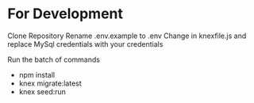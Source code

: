 # For Development

Clone Repository 
Rename .env.example to .env
Change in knexfile.js and replace MySql credentials with your credentials

Run the batch of commands
- npm install
- knex migrate:latest
- knex seed:run
